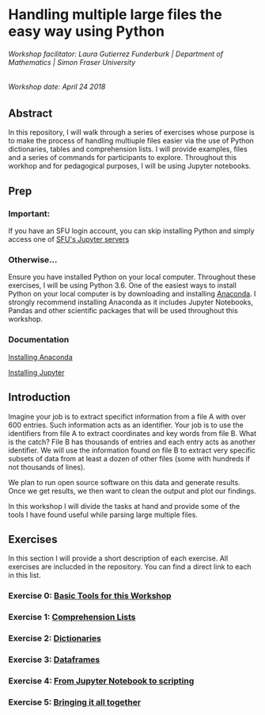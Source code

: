 # Handling multiple large files the easy way using Python
###### Workshop facilitator: Laura Gutierrez Funderburk | Department of Mathematics | Simon Fraser University

###### Workshop date: April 24 2018

## Abstract

In this repository, I will walk through a series of exercises whose purpose is to make the process of handling multiuple files easier via the use of Python dictionaries, tables and comprehension lists. I will provide examples, files and a series of commands for participants to explore. Throughout this workhop and for pedagogical purposes, I will be using Jupyter notebooks. 

## Prep

### Important: 

If you have an SFU login account, you can skip installing Python and simply access one of [SFU's Jupyter servers](https://sfu.syzygy.ca/)

### Otherwise...

Ensure you have installed Python on your local computer. Throughout these exercises, I will be using Python 3.6. One of the easiest ways to install Python on your local computer is by downloading and installing [Anaconda](https://www.anaconda.com/download/#linux). I strongly recommend installing Anaconda as it includes Jupyter Notebooks, Pandas and other scientific packages that will be used throughout this workshop. 

### Documentation

[Installing Anaconda](https://docs.anaconda.com/anaconda/install/#detailed-installation-information)

[Installing Jupyter](http://jupyter.org/install)

## Introduction

Imagine your job is to extract specifict information from a file A with over 600 entries. Such information acts as an identifier. Your job is to use the identifiers from file A to extract coordinates and key words from file B. What is the catch? File B has thousands of entries and each entry acts as another identifier. We will use the information found on file B to extract very specific subsets of data from at least a dozen of other files (some with hundreds if not thousands of lines). 

We plan to run open source software on this data and generate results. Once we get results, we then want to clean the output and plot our findings. 

In this workshop I will divide the tasks at hand and provide some of the tools I have found useful while parsing large multiple files. 

## Exercises

In this section I will provide a short description of each exercise. All exercises are inclucded in the repository. You can find a direct link to each in this list. 

### Exercise 0: [Basic Tools for this Workshop](https://github.com/lfunderburk/Handling-multiple-large-files-the-easy-way-using-Python/blob/master/EXERCISES/Exercise_0_Basic_Tools_For_This_Workshop.ipynb)

### Exercise 1: [Comprehension Lists](https://github.com/lfunderburk/Handling-multiple-large-files-the-easy-way-using-Python/blob/master/EXERCISES/Exercise_1_Comprehension_Lists.ipynb)

### Exercise 2: [Dictionaries]()

### Exercise 3: [Dataframes]()

### Exercise 4: [From Jupyter Notebook to scripting]()

### Exercise 5: [Bringing it all together]()

